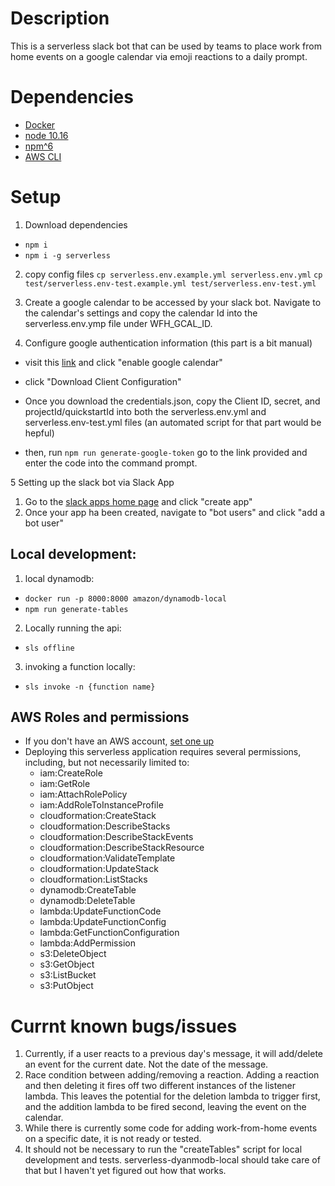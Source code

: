 # Description

This is a serverless slack bot that can be used by teams to place work from home events on a google calendar via emoji reactions to a daily prompt. 

# Dependencies

- [Docker](https://docs.docker.com/v17.12/install/)
- [node 10.16](https://nodejs.org/en/download/)
- [npm^6](https://docs.npmjs.com/about-npm-versions#the-latest-release-of-npm)
- [AWS CLI](https://docs.aws.amazon.com/cli/latest/userguide/cli-chap-install.html)

# Setup 
 
1) Download dependencies
- ```npm i```
- ```npm i -g serverless```

2) copy config files
```cp serverless.env.example.yml serverless.env.yml```
```cp test/serverless.env-test.example.yml test/serverless.env-test.yml```

3) Create a google calendar to be accessed by your slack bot. Navigate to the calendar's settings and copy the calendar Id into the serverless.env.ymp file under WFH_GCAL_ID.

4) Configure google authentication information (this part is a bit manual)
- visit this [link](https://developers.google.com/calendar/quickstart/nodejs) and click "enable google calendar"

- click "Download Client Configuration"

- Once you download the credentials.json, copy the Client ID, secret, and projectId/quickstartId into both the serverless.env.yml and serverless.env-test.yml files (an automated script for that part would be hepful)

- then, 
  run ```npm run generate-google-token``` 
  go to the link provided and enter the code into the command prompt.
  
5 Setting up the slack bot via Slack App
1) Go to the [slack apps home page](https://api.slack.com/apps) and click "create app"
2) Once your app ha been created, navigate to "bot users" and click "add a bot user" 

## Local development: 

1) local dynamodb: 
- ```docker run -p 8000:8000 amazon/dynamodb-local```
- ```npm run generate-tables```
2) Locally running the api:
- ```sls offline```
3) invoking a function locally:
-  ```sls invoke -n {function name}```


## AWS Roles and permissions
- If you don't have an AWS account, [set one up](https://aws.amazon.com/)
- Deploying this serverless application requires several permissions, including, but not necessarily limited to:
  - iam:CreateRole
  - iam:GetRole
  - iam:AttachRolePolicy
  - iam:AddRoleToInstanceProfile
  - cloudformation:CreateStack
  - cloudformation:DescribeStacks
  - cloudformation:DescribeStackEvents
  - cloudformation:DescribeStackResource
  - cloudformation:ValidateTemplate
  - cloudformation:UpdateStack
  - cloudformation:ListStacks
  - dynamodb:CreateTable
  - dynamodb:DeleteTable
  - lambda:UpdateFunctionCode
  - lambda:UpdateFunctionConfig
  - lambda:GetFunctionConfiguration
  - lambda:AddPermission
  - s3:DeleteObject
  - s3:GetObject
  - s3:ListBucket
  - s3:PutObject

# Currnt known bugs/issues

1) Currently, if a user reacts to a previous day's message, it will add/delete an event for the current date. Not the date of the message.
2) Race condition between adding/removing a reaction. Adding a reaction and then deleting it fires off two different instances of the listener lambda. This leaves the potential for the deletion lambda to trigger first, and the addition lambda to be fired second, leaving the event on the calendar.
3) While there is currently some code for adding work-from-home events on a specific date, it is not ready or tested.
4) It should not be necessary to run the "createTables" script for local development and tests. serverless-dyanmodb-local should take care of that but I haven't yet figured out how that works. 





